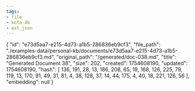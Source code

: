 ```yaml
---
tags:
- file
- kota-db
- ext_json
---
```

{
  "id": "e73d5aa7-e215-4d73-a1b5-286836eb9cf3",
  "file_path": "./examples-data/personal-kb/documents/e73d5aa7-e215-4d73-a1b5-286836eb9cf3.md",
  "original_path": "/generated/doc-038.md",
  "title": "Generated Document 38",
  "size": 202,
  "created": 1754608190,
  "updated": 1754608190,
  "hash": [
    136,
    191,
    28,
    13,
    186,
    208,
    65,
    19,
    168,
    126,
    225,
    79,
    119,
    13,
    170,
    91,
    49,
    31,
    81,
    4,
    38,
    128,
    37,
    14,
    44,
    175,
    4,
    40,
    18,
    221,
    126,
    56
  ],
  "embedding": null
}